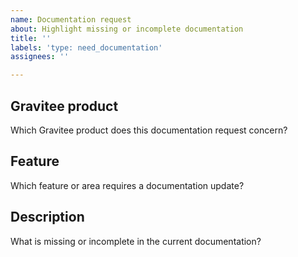 ```yaml
---
name: Documentation request
about: Highlight missing or incomplete documentation
title: ''
labels: 'type: need_documentation'
assignees: ''

---
```


## Gravitee product
Which Gravitee product does this documentation request concern?

## Feature
Which feature or area requires a documentation update?

## Description
What is missing or incomplete in the current documentation?

